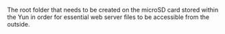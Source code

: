 The root folder that needs to be created on the microSD card stored within the Yun in order for essential web server files to be accessible from the outside.
